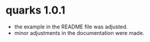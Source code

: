 # quarks 1.0.1

- the example in the README file was adjusted.
- minor adjustments in the documentation were made.

